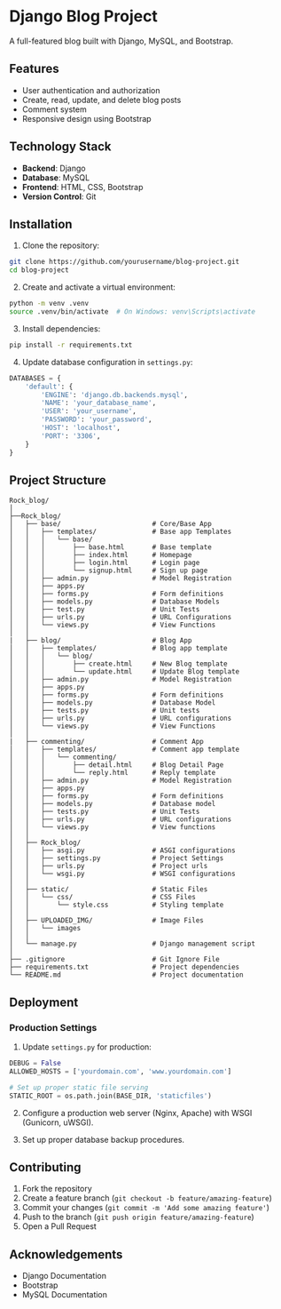 # Django Blog Project

A full-featured blog built with Django, MySQL, and Bootstrap.

## Features

- User authentication and authorization
- Create, read, update, and delete blog posts
- Comment system
- Responsive design using Bootstrap

## Technology Stack

- **Backend**: Django
- **Database**: MySQL
- **Frontend**: HTML, CSS, Bootstrap
- **Version Control**: Git


## Installation

1. Clone the repository:
```bash
git clone https://github.com/yourusername/blog-project.git
cd blog-project
```

2. Create and activate a virtual environment:
```bash
python -m venv .venv
source .venv/bin/activate  # On Windows: venv\Scripts\activate
```

3. Install dependencies:
```bash
pip install -r requirements.txt
```

4. Update database configuration in `settings.py`:
```python
DATABASES = {
    'default': {
        'ENGINE': 'django.db.backends.mysql',
        'NAME': 'your_database_name',
        'USER': 'your_username',
        'PASSWORD': 'your_password',
        'HOST': 'localhost',
        'PORT': '3306',
    }
}
```

## Project Structure

```
Rock_blog/
│
├──Rock_blog/
│   ├── base/                       # Core/Base App
│   │   ├── templates/              # Base app Templates
│   │   │   └── base/
│   │   │       ├── base.html       # Base template
│   │   │       ├── index.html      # Homepage
│   │   │       ├── login.html      # Login page
│   │   │       └── signup.html     # Sign up page
│   │   ├── admin.py                # Model Registration
│   │   ├── apps.py 
│   │   ├── forms.py                # Form definitions
│   │   ├── models.py               # Database Models
│   │   ├── test.py                 # Unit Tests
│   │   ├── urls.py                 # URL Configurations
│   │   └── views.py                # View Functions
│   │
|   ├── blog/                       # Blog App
│   │   ├── templates/              # Blog app template
│   │   │   └── blog/
│   │   │       ├── create.html     # New Blog template
│   │   │       └── update.html     # Update Blog template
│   │   ├── admin.py                # Model Registration
│   │   ├── apps.py                 
│   │   ├── forms.py                # Form definitions
│   │   ├── models.py               # Database Model
│   │   ├── tests.py                # Unit tests
│   │   ├── urls.py                 # URL configurations
│   │   └── views.py                # View Functions
│   │
|   ├── commenting/                 # Comment App
│   │   ├── templates/              # Comment app template
│   │   │   └── commenting/
│   │   │       ├── detail.html     # Blog Detail Page
│   │   │       └── reply.html      # Reply template
│   │   ├── admin.py                # Model Registration
│   │   ├── apps.py          
│   │   ├── forms.py                # Form definitions
│   │   ├── models.py               # Database model 
│   │   ├── tests.py                # Unit Tests
│   │   ├── urls.py                 # URL configurations
│   │   └── views.py                # View functions
│   │
│   ├── Rock_blog/
│   │   ├── asgi.py                 # ASGI configurations
│   │   ├── settings.py             # Project Settings
│   │   ├── urls.py                 # Project urls
│   │   └── wsgi.py                 # WSGI configurations
│   │
│   ├── static/                     # Static Files
│   │   └── css/                    # CSS Files
│   │       └── style.css           # Styling template
│   │
│   ├── UPLOADED_IMG/               # Image Files
│   │   └── images                  
│   │
│   └── manage.py                   # Django management script
│
├── .gitignore                      # Git Ignore File           
├── requirements.txt                # Project dependencies
└── README.md                       # Project documentation
```

## Deployment

### Production Settings

1. Update `settings.py` for production:
```python
DEBUG = False
ALLOWED_HOSTS = ['yourdomain.com', 'www.yourdomain.com']

# Set up proper static file serving
STATIC_ROOT = os.path.join(BASE_DIR, 'staticfiles')
```

2. Configure a production web server (Nginx, Apache) with WSGI (Gunicorn, uWSGI).

3. Set up proper database backup procedures.

## Contributing

1. Fork the repository
2. Create a feature branch (`git checkout -b feature/amazing-feature`)
3. Commit your changes (`git commit -m 'Add some amazing feature'`)
4. Push to the branch (`git push origin feature/amazing-feature`)
5. Open a Pull Request


## Acknowledgements

- Django Documentation
- Bootstrap
- MySQL Documentation